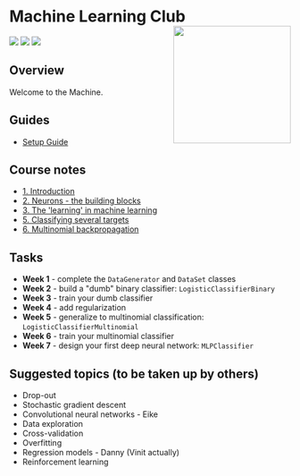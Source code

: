 # Machine Learning Club <a href='https://github.com/esteinig'><img src='docs/img/machine.png' align="right" height="210" /></a>

![](https://img.shields.io/badge/version-0.1-blue.svg)
![](https://img.shields.io/badge/docs-none-green.svg)
![](https://img.shields.io/badge/lifecycle-experimental-orange.svg)

## Overview

Welcome to the Machine.

## Guides

* [Setup Guide](docs/setup.md)

## Course notes

* [1. Introduction](docs/1_intro.md)
* [2. Neurons - the building blocks](docs/2_neurons.md)
* [3. The 'learning' in machine learning](docs/3_learning.md)
* [5. Classifying several targets](docs/5_mult_class.md)
* [6. Multinomial backpropagation](docs/6_mult_back.md)
## Tasks

* **Week 1** - complete the `DataGenerator` and `DataSet` classes
* **Week 2** - build a "dumb" binary classifier: `LogisticClassifierBinary`
* **Week 3** - train your dumb classifier
* **Week 4** - add regularization
* **Week 5** - generalize to multinomial classification: `LogisticClassifierMultinomial`
* **Week 6** - train your multinomial classifier
* **Week 7** - design your first deep neural network: `MLPClassifier`

## Suggested topics (to be taken up by others)

* Drop-out
* Stochastic gradient descent
* Convolutional neural networks - Eike
* Data exploration
* Cross-validation
* Overfitting
* Regression models - Danny (Vinit actually)
* Reinforcement learning
